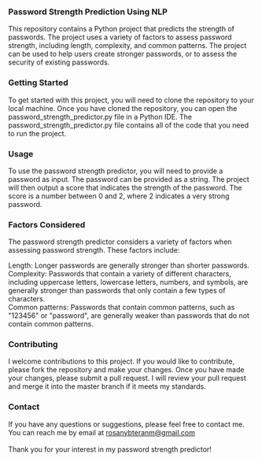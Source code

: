 ### Password Strength Prediction Using NLP
This repository contains a Python project that predicts the strength of passwords. The project uses a variety of factors to assess password strength, including length, complexity, and common patterns. The project can be used to help users create stronger passwords, or to assess the security of existing passwords.

### Getting Started
To get started with this project, you will need to clone the repository to your local machine. Once you have cloned the repository, you can open the password_strength_predictor.py file in a Python IDE. The password_strength_predictor.py file contains all of the code that you need to run the project.

### Usage
To use the password strength predictor, you will need to provide a password as input. The password can be provided as a string. The project will then output a score that indicates the strength of the password. The score is a number between 0 and 2, where 2 indicates a very strong password.

### Factors Considered
The password strength predictor considers a variety of factors when assessing password strength. These factors include:

Length: Longer passwords are generally stronger than shorter passwords.</br>
Complexity: Passwords that contain a variety of different characters, including uppercase letters, lowercase letters, numbers, and symbols, are generally stronger than passwords that only contain a few types of characters.</br>
Common patterns: Passwords that contain common patterns, such as "123456" or "password", are generally weaker than passwords that do not contain common patterns.</br>

### Contributing
I welcome contributions to this project. If you would like to contribute, please fork the repository and make your changes. Once you have made your changes, please submit a pull request. I will review your pull request and merge it into the master branch if it meets my standards.

### Contact
If you have any questions or suggestions, please feel free to contact me. You can reach me by email at rosanybteranm@gmail.com </br>
</br>Thank you for your interest in my password strength predictor!
